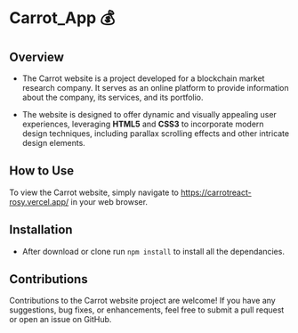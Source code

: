 # Carrot_App :moneybag:

## Overview

- The Carrot website is a project developed for a blockchain market research company. It serves as an online platform to provide information about the company, its services, and its portfolio.
  
- The website is designed to offer dynamic and visually appealing user experiences, leveraging **HTML5** and **CSS3** to incorporate modern design techniques, including parallax scrolling effects and other intricate design elements.

## How to Use 

To view the Carrot website, simply navigate to https://carrotreact-rosy.vercel.app/ in your web browser.

## Installation

- After download or clone run `npm install` to install all the dependancies.

## Contributions

Contributions to the Carrot website project are welcome! If you have any suggestions, bug fixes, or enhancements, feel free to submit a pull request or open an issue on GitHub.
